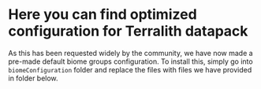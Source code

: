 # Here you can find optimized configuration for Terralith datapack

As this has been requested widely by the community, we have now made a pre-made default biome groups configuration.
To install this, simply go into `biomeConfiguration` folder and replace the files with files we have provided in folder below.